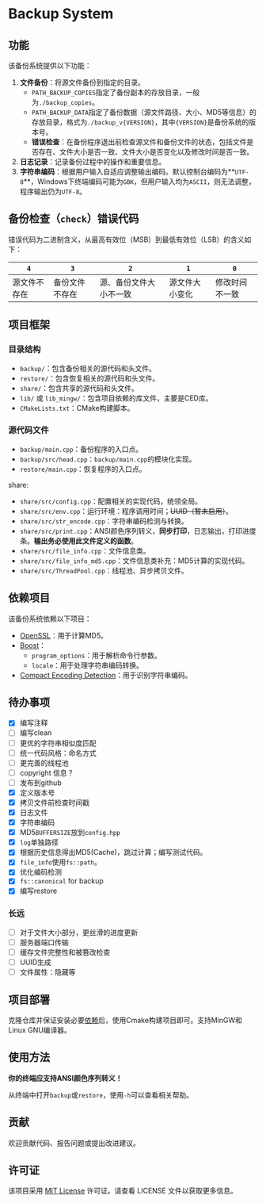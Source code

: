 # Backup System

## 功能

该备份系统提供以下功能：

1. **文件备份**：将源文件备份到指定的目录。
   - `PATH_BACKUP_COPIES`指定了备份副本的存放目录，一般为`./backup_copies`。
   - `PATH_BACKUP_DATA`指定了备份数据（源文件路径、大小、MD5等信息）的存放目录，格式为`./backup_v{VERSION}`，其中`{VERSION}`是备份系统的版本号。
   - **错误检查**：在备份程序退出前检查源文件和备份文件的状态，包括文件是否存在、文件大小是否一致、文件大小是否变化以及修改时间是否一致。
3. **日志记录**：记录备份过程中的操作和重要信息。
4. **字符串编码**：根据用户输入自适应调整输出编码。默认控制台编码为**`UTF-8`**，Windows下终端编码可能为`GBK`，但用户输入均为`ASCII`，则无法调整，程序输出仍为`UTF-8`。

## 备份检查（`check`）错误代码

错误代码为二进制含义，从最高有效位（MSB）到最低有效位（LSB）的含义如下：

|  `4` | `3`  |  `2` | `1`  | `0`  |
| ---- | ---- | ---- | ---- | ---- |
| 源文件不存在 | 备份文件不存在 | 源、备份文件大小不一致 | 源文件大小变化 | 修改时间不一致 |

## 项目框架

### 目录结构

- `backup/`：包含备份相关的源代码和头文件。
- `restore/`：包含恢复相关的源代码和头文件。
- `share/`：包含共享的源代码和头文件。
- `lib/` 或 `lib_mingw/`：包含项目依赖的库文件，主要是CED库。
- `CMakeLists.txt`：CMake构建脚本。

### 源代码文件

- `backup/main.cpp`：备份程序的入口点。
- `backup/src/head.cpp`：`backup/main.cpp`的模块化实现。
- `restore/main.cpp`：恢复程序的入口点。

share:

- `share/src/config.cpp`：配置相关的实现代码，统领全局。
- `share/src/env.cpp`：运行环境：程序调用时间；~~UUID（暂未启用）~~。
- `share/src/str_encode.cpp`：字符串编码检测与转换。
- `share/src/print.cpp`：ANSI颜色序列转义，**同步打印**，日志输出，打印进度条。**输出务必使用此文件定义的函数**。
- `share/src/file_info.cpp`：文件信息类。
- `share/src/file_info_md5.cpp`：文件信息类补充：MD5计算的实现代码。
- `share/src/ThreadPool.cpp`：线程池、异步拷贝文件。

## 依赖项目

该备份系统依赖以下项目：

- [OpenSSL](https://www.openssl.org/)：用于计算MD5。
- [Boost](https://www.boost.org/)：
  - `program_options`：用于解析命令行参数。
  - `locale`：用于处理字符串编码转换。
- [Compact Encoding Detection](https://github.com/google/compact_enc_det)：用于识别字符串编码。

## 待办事项

- [x] 编写注释
- [ ] 编写clean
- [ ] 更优的字符串相似度匹配
- [ ] 统一代码风格：命名方式
- [ ] 更完善的线程池
- [ ] copyright 信息？
- [ ] 发布到github
- [x] 定义版本号
- [x] 拷贝文件前检查时间戳
- [x] 日志文件
- [x] 字符串编码
- [x] MD5`BUFFERSIZE`放到`config.hpp`
- [x] `log`单独路径
- [x] 根据历史信息得出MD5(Cache)，跳过计算；编写测试代码。
- [x] `file_info`使用`fs::path`。
- [x] 优化编码检测
- [x] `fs::canonical` for backup
- [x] 编写restore

### 长远

- [ ] 对于文件大小部分，更丝滑的进度更新
- [ ] 服务器端口传输
- [ ] 缓存文件完整性和被篡改检查
- [ ] UUID生成
- [ ] 文件属性：隐藏等

## 项目部署

克隆仓库并保证安装必要[依赖](#依赖项目)后，使用Cmake构建项目即可。支持MinGW和Linux GNU编译器。

## 使用方法

**你的终端应支持ANSI颜色序列转义！**

从终端中打开`backup`或`restore`，使用`-h`可以查看相关帮助。

## 贡献

欢迎贡献代码、报告问题或提出改进建议。

## 许可证

该项目采用 [MIT License](https://opensource.org/licenses/MIT) 许可证。请查看 LICENSE 文件以获取更多信息。
